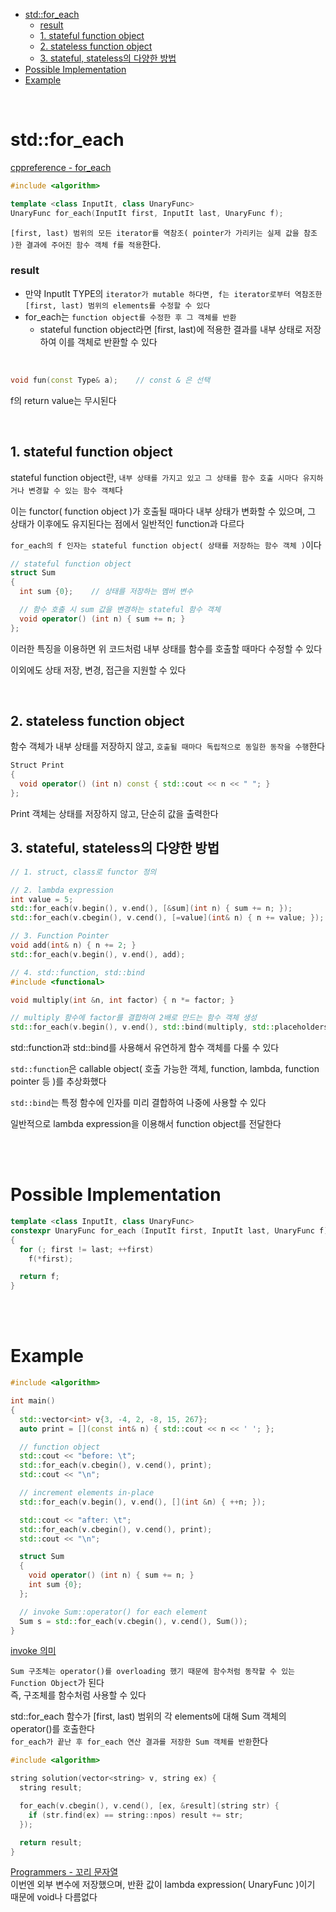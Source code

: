 - [std::for\_each](#stdfor_each)
    - [result](#result)
  - [1. stateful function object](#1-stateful-function-object)
  - [2. stateless function object](#2-stateless-function-object)
  - [3. stateful, stateless의 다양한 방법](#3-stateful-stateless의-다양한-방법)
- [Possible Implementation](#possible-implementation)
- [Example](#example)

<br>

# std::for_each
[ cppreference - for_each ](https://en.cppreference.com/w/cpp/algorithm/for_each)<br>
```cpp
#include <algorithm>

template <class InputIt, class UnaryFunc>
UnaryFunc for_each(InputIt first, InputIt last, UnaryFunc f);
```
`[first, last) 범위의 모든 iterator를 역참조( pointer가 가리키는 실제 값을 참조 )한 결과에 주어진 함수 객체 f를 적용`한다.<br>

### result
- 만약 InputIt TYPE의 `iterator가 mutable 하다면, f는 iterator로부터 역참조한 [first, last) 범위의 elements를 수정할 수 있다`
- for_each는 `function object를 수정한 후 그 객체를 반환`
  - stateful function object라면 [first, last)에 적용한 결과를 내부 상태로 저장하여 이를 객체로 반환할 수 있다

<br>

```cpp
void fun(const Type& a);    // const & 은 선택
```
f의 return value는 무시된다<br>

<br>

## 1. stateful function object
stateful function object란, `내부 상태를 가지고 있고 그 상태를 함수 호출 시마다 유지하거나 변경할 수 있는 함수 객체`다<br>

이는 functor( function object )가 호출될 때마다 내부 상태가 변화할 수 있으며, 그 상태가 이후에도 유지된다는 점에서 일반적인 function과 다르다<br>

`for_each의 f 인자는 stateful function object( 상태를 저장하는 함수 객체 )`이다<br>
```cpp
// stateful function object
struct Sum
{
  int sum {0};    // 상태를 저장하는 멤버 변수

  // 함수 호출 시 sum 값을 변경하는 stateful 함수 객체
  void operator() (int n) { sum += n; }
};
```
이러한 특징을 이용하면 위 코드처럼 내부 상태를 함수를 호출할 때마다 수정할 수 있다<br>

이외에도 상태 저장, 변경, 접근을 지원할 수 있다<br>

<br>

## 2. stateless function object
함수 객체가 내부 상태를 저장하지 않고, `호출될 때마다 독립적으로 동일한 동작을 수행`한다<br>
```cpp
Struct Print
{
  void operator() (int n) const { std::cout << n << " "; }
};
```
Print 객체는 상태를 저장하지 않고, 단순히 값을 출력한다<br>

## 3. stateful, stateless의 다양한 방법
```cpp
// 1. struct, class로 functor 정의

// 2. lambda expression
int value = 5;
std::for_each(v.begin(), v.end(), [&sum](int n) { sum += n; });
std::for_each(v.cbegin(), v.cend(), [=value](int& n) { n += value; });

// 3. Function Pointer
void add(int& n) { n += 2; }
std::for_each(v.begin(), v.end(), add);

// 4. std::function, std::bind
#include <functional>

void multiply(int &n, int factor) { n *= factor; }

// multiply 함수에 factor를 결합하여 2배로 만드는 함수 객체 생성
std::for_each(v.begin(), v.end(), std::bind(multiply, std::placeholders::_1, 2));
```
std::function과 std::bind를 사용해서 유연하게 함수 객체를 다룰 수 있다<br>

`std::function`은 callable object( 호출 가능한 객체, function, lambda, function pointer 등 )를 추상화했다<br>

`std::bind`는 특정 함수에 인자를 미리 결합하여 나중에 사용할 수 있다<br>

일반적으로 lambda expression을 이용해서 function object를 전달한다<br>

<br>
<br>

# Possible Implementation
```cpp
template <class InputIt, class UnaryFunc>
constexpr UnaryFunc for_each (InputIt first, InputIt last, UnaryFunc f)
{
  for (; first != last; ++first)
    f(*first);

  return f;
}
```

<br>
<br>

# Example
```cpp
#include <algorithm>

int main()
{
  std::vector<int> v{3, -4, 2, -8, 15, 267};
  auto print = [](const int& n) { std::cout << n << ' '; };

  // function object
  std::cout << "before: \t";
  std::for_each(v.cbegin(), v.cend(), print);
  std::cout << "\n";

  // increment elements in-place
  std::for_each(v.begin(), v.end(), [](int &n) { ++n; });

  std::cout << "after: \t";
  std::for_each(v.cbegin(), v.cend(), print);
  std::cout << "\n";

  struct Sum
  {
    void operator() (int n) { sum += n; }
    int sum {0};
  };

  // invoke Sum::operator() for each element
  Sum s = std::for_each(v.cbegin(), v.cend(), Sum());
}
```
[ invoke 의미 ](/5_CS/3_Invoke.md/#cpp)<br>

`Sum 구조체는 operator()를 overloading 했기 때문에 함수처럼 동작할 수 있는 Function Object`가 된다<br>
즉, 구조체를 함수처럼 사용할 수 있다<br>

std::for_each 함수가 [first, last) 범위의 각 elements에 대해 Sum 객체의 operator()를 호출한다<br>
`for_each가 끝난 후 for_each 연산 결과를 저장한 Sum 객체를 반환`한다<br>

```cpp
#include <algorithm>

string solution(vector<string> v, string ex) {
  string result;

  for_each(v.cbegin(), v.cend(), [ex, &result](string str) {
    if (str.find(ex) == string::npos) result += str;
  });

  return result;
}
```
[ Programmers - 꼬리 문자열 ](https://school.programmers.co.kr/learn/courses/30/lessons/181841)<BR>
이번엔 외부 변수에 저장했으며, 반환 값이 lambda expression( UnaryFunc )이기 때문에 void나 다름없다<br>